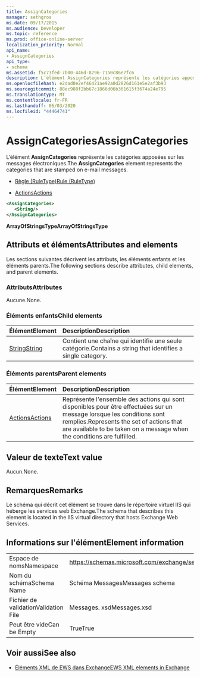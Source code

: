 ```yaml
---
title: AssignCategories
manager: sethgros
ms.date: 09/17/2015
ms.audience: Developer
ms.topic: reference
ms.prod: office-online-server
localization_priority: Normal
api_name:
- AssignCategories
api_type:
- schema
ms.assetid: f5c73fed-7b00-446d-8296-71a0c86e7fc6
description: L’élément AssignCategories représente les catégories apposées sur les messages électroniques.
ms.openlocfilehash: e2dad0e2ef46421ae92a0d2826d161e5e2af3b93
ms.sourcegitcommit: 88ec988f2bb67c1866d06b361615f3674a24e795
ms.translationtype: MT
ms.contentlocale: fr-FR
ms.lasthandoff: 06/03/2020
ms.locfileid: "44464741"
---
```

# <a name="assigncategories"></a><span data-ttu-id="f9b7c-103">AssignCategories</span><span class="sxs-lookup"><span data-stu-id="f9b7c-103">AssignCategories</span></span>

<span data-ttu-id="f9b7c-104">L’élément **AssignCategories** représente les catégories apposées sur les messages électroniques.</span><span class="sxs-lookup"><span data-stu-id="f9b7c-104">The **AssignCategories** element represents the categories that are stamped on e-mail messages.</span></span> 
  
- [<span data-ttu-id="f9b7c-105">Règle (RuleType)</span><span class="sxs-lookup"><span data-stu-id="f9b7c-105">Rule (RuleType)</span></span>](rule-ruletype.md)
  
- [<span data-ttu-id="f9b7c-106">Actions</span><span class="sxs-lookup"><span data-stu-id="f9b7c-106">Actions</span></span>](actions.md)
  
```XML
<AssignCategories>
   <String/>
</AssignCategories>
```

 <span data-ttu-id="f9b7c-107">**ArrayOfStringsType**</span><span class="sxs-lookup"><span data-stu-id="f9b7c-107">**ArrayOfStringsType**</span></span>
## <a name="attributes-and-elements"></a><span data-ttu-id="f9b7c-108">Attributs et éléments</span><span class="sxs-lookup"><span data-stu-id="f9b7c-108">Attributes and elements</span></span>

<span data-ttu-id="f9b7c-109">Les sections suivantes décrivent les attributs, les éléments enfants et les éléments parents.</span><span class="sxs-lookup"><span data-stu-id="f9b7c-109">The following sections describe attributes, child elements, and parent elements.</span></span>
  
### <a name="attributes"></a><span data-ttu-id="f9b7c-110">Attributs</span><span class="sxs-lookup"><span data-stu-id="f9b7c-110">Attributes</span></span>

<span data-ttu-id="f9b7c-111">Aucune.</span><span class="sxs-lookup"><span data-stu-id="f9b7c-111">None.</span></span>
  
### <a name="child-elements"></a><span data-ttu-id="f9b7c-112">Éléments enfants</span><span class="sxs-lookup"><span data-stu-id="f9b7c-112">Child elements</span></span>

|<span data-ttu-id="f9b7c-113">**Élément**</span><span class="sxs-lookup"><span data-stu-id="f9b7c-113">**Element**</span></span>|<span data-ttu-id="f9b7c-114">**Description**</span><span class="sxs-lookup"><span data-stu-id="f9b7c-114">**Description**</span></span>|
|:-----|:-----|
|[<span data-ttu-id="f9b7c-115">String</span><span class="sxs-lookup"><span data-stu-id="f9b7c-115">String</span></span>](string.md) <br/> |<span data-ttu-id="f9b7c-116">Contient une chaîne qui identifie une seule catégorie.</span><span class="sxs-lookup"><span data-stu-id="f9b7c-116">Contains a string that identifies a single category.</span></span>  <br/> |
   
### <a name="parent-elements"></a><span data-ttu-id="f9b7c-117">Éléments parents</span><span class="sxs-lookup"><span data-stu-id="f9b7c-117">Parent elements</span></span>

|<span data-ttu-id="f9b7c-118">**Élément**</span><span class="sxs-lookup"><span data-stu-id="f9b7c-118">**Element**</span></span>|<span data-ttu-id="f9b7c-119">**Description**</span><span class="sxs-lookup"><span data-stu-id="f9b7c-119">**Description**</span></span>|
|:-----|:-----|
|[<span data-ttu-id="f9b7c-120">Actions</span><span class="sxs-lookup"><span data-stu-id="f9b7c-120">Actions</span></span>](actions.md) <br/> |<span data-ttu-id="f9b7c-121">Représente l'ensemble des actions qui sont disponibles pour être effectuées sur un message lorsque les conditions sont remplies.</span><span class="sxs-lookup"><span data-stu-id="f9b7c-121">Represents the set of actions that are available to be taken on a message when the conditions are fulfilled.</span></span>  <br/> |
   
## <a name="text-value"></a><span data-ttu-id="f9b7c-122">Valeur de texte</span><span class="sxs-lookup"><span data-stu-id="f9b7c-122">Text value</span></span>

<span data-ttu-id="f9b7c-123">Aucun.</span><span class="sxs-lookup"><span data-stu-id="f9b7c-123">None.</span></span>
  
## <a name="remarks"></a><span data-ttu-id="f9b7c-124">Remarques</span><span class="sxs-lookup"><span data-stu-id="f9b7c-124">Remarks</span></span>

<span data-ttu-id="f9b7c-125">Le schéma qui décrit cet élément se trouve dans le répertoire virtuel IIS qui héberge les services web Exchange.</span><span class="sxs-lookup"><span data-stu-id="f9b7c-125">The schema that describes this element is located in the IIS virtual directory that hosts Exchange Web Services.</span></span>
  
## <a name="element-information"></a><span data-ttu-id="f9b7c-126">Informations sur l'élément</span><span class="sxs-lookup"><span data-stu-id="f9b7c-126">Element information</span></span>

|||
|:-----|:-----|
|<span data-ttu-id="f9b7c-127">Espace de noms</span><span class="sxs-lookup"><span data-stu-id="f9b7c-127">Namespace</span></span>  <br/> |https://schemas.microsoft.com/exchange/services/2006/messages  <br/> |
|<span data-ttu-id="f9b7c-128">Nom du schéma</span><span class="sxs-lookup"><span data-stu-id="f9b7c-128">Schema Name</span></span>  <br/> |<span data-ttu-id="f9b7c-129">Schéma Messages</span><span class="sxs-lookup"><span data-stu-id="f9b7c-129">Messages schema</span></span>  <br/> |
|<span data-ttu-id="f9b7c-130">Fichier de validation</span><span class="sxs-lookup"><span data-stu-id="f9b7c-130">Validation File</span></span>  <br/> |<span data-ttu-id="f9b7c-131">Messages. xsd</span><span class="sxs-lookup"><span data-stu-id="f9b7c-131">Messages.xsd</span></span>  <br/> |
|<span data-ttu-id="f9b7c-132">Peut être vide</span><span class="sxs-lookup"><span data-stu-id="f9b7c-132">Can be Empty</span></span>  <br/> |<span data-ttu-id="f9b7c-133">True</span><span class="sxs-lookup"><span data-stu-id="f9b7c-133">True</span></span>  <br/> |
   
## <a name="see-also"></a><span data-ttu-id="f9b7c-134">Voir aussi</span><span class="sxs-lookup"><span data-stu-id="f9b7c-134">See also</span></span>

- [<span data-ttu-id="f9b7c-135">Éléments XML de EWS dans Exchange</span><span class="sxs-lookup"><span data-stu-id="f9b7c-135">EWS XML elements in Exchange</span></span>](ews-xml-elements-in-exchange.md)

